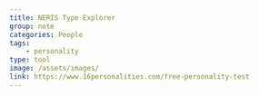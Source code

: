 ```yaml
---
title: NERIS Type Explorer
group: note
categories: People
tags:
    - personality
type: tool
image: /assets/images/
link: https://www.16personalities.com/free-personality-test
---
```

